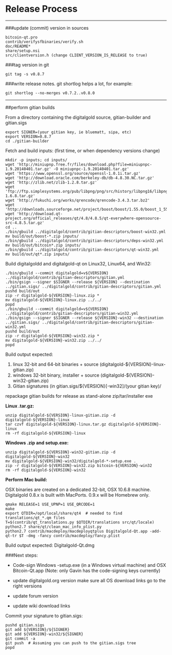 Release Process
====================

* * *

###update (commit) version in sources


	bitcoin-qt.pro
	contrib/verifysfbinaries/verify.sh
	doc/README*
	share/setup.nsi
	src/clientversion.h (change CLIENT_VERSION_IS_RELEASE to true)

###tag version in git

	git tag -s v0.8.7

###write release notes. git shortlog helps a lot, for example:

	git shortlog --no-merges v0.7.2..v0.8.0

* * *

##perform gitian builds

 From a directory containing the digitalgold source, gitian-builder and gitian.sigs
  
	export SIGNER=(your gitian key, ie bluematt, sipa, etc)
	export VERSION=0.8.7
	cd ./gitian-builder

 Fetch and build inputs: (first time, or when dependency versions change)

	mkdir -p inputs; cd inputs/
	wget 'http://miniupnp.free.fr/files/download.php?file=miniupnpc-1.9.20140401.tar.gz' -O miniupnpc-1.9.20140401.tar.gz'
	wget 'https://www.openssl.org/source/openssl-1.0.1i.tar.gz'
	wget 'http://download.oracle.com/berkeley-db/db-4.8.30.NC.tar.gz'
	wget 'http://zlib.net/zlib-1.2.8.tar.gz'
	wget 'ftp://ftp.simplesystems.org/pub/libpng/png/src/history/libpng16/libpng-1.6.8.tar.gz'
	wget 'http://fukuchi.org/works/qrencode/qrencode-3.4.3.tar.bz2'
	wget 'http://downloads.sourceforge.net/project/boost/boost/1.55.0/boost_1_55_0.tar.bz2'
	wget 'http://download.qt-project.org/official_releases/qt/4.8/4.8.5/qt-everywhere-opensource-src-4.8.5.tar.gz'
	cd ..
	./bin/gbuild ../digitalgold/contrib/gitian-descriptors/boost-win32.yml
	mv build/out/boost-*.zip inputs/
	./bin/gbuild ../digitalgold/contrib/gitian-descriptors/deps-win32.yml
	mv build/out/bitcoin*.zip inputs/
	./bin/gbuild ../digitalgold/contrib/gitian-descriptors/qt-win32.yml
	mv build/out/qt*.zip inputs/

 Build digitalgoldd and digitalgold-qt on Linux32, Linux64, and Win32:
  
	./bin/gbuild --commit digitalgold=v${VERSION} ../digitalgold/contrib/gitian-descriptors/gitian.yml
	./bin/gsign --signer $SIGNER --release ${VERSION} --destination ../gitian.sigs/ ../digitalgold/contrib/gitian-descriptors/gitian.yml
	pushd build/out
	zip -r digitalgold-${VERSION}-linux.zip *
	mv digitalgold-${VERSION}-linux.zip ../../
	popd
	./bin/gbuild --commit digitalgold=v${VERSION} ../digitalgold/contrib/gitian-descriptors/gitian-win32.yml
	./bin/gsign --signer $SIGNER --release ${VERSION}-win32 --destination ../gitian.sigs/ ../digitalgold/contrib/gitian-descriptors/gitian-win32.yml
	pushd build/out
	zip -r digitalgold-${VERSION}-win32.zip *
	mv digitalgold-${VERSION}-win32.zip ../../
	popd

  Build output expected:

  1. linux 32-bit and 64-bit binaries + source (digitalgold-${VERSION}-linux-gitian.zip)
  2. windows 32-bit binary, installer + source (digitalgold-${VERSION}-win32-gitian.zip)
  3. Gitian signatures (in gitian.sigs/${VERSION}[-win32]/(your gitian key)/

repackage gitian builds for release as stand-alone zip/tar/installer exe

**Linux .tar.gz:**

	unzip digitalgold-${VERSION}-linux-gitian.zip -d digitalgold-${VERSION}-linux
	tar czvf digitalgold-${VERSION}-linux.tar.gz digitalgold-${VERSION}-linux
	rm -rf digitalgold-${VERSION}-linux

**Windows .zip and setup.exe:**

	unzip digitalgold-${VERSION}-win32-gitian.zip -d digitalgold-${VERSION}-win32
	mv digitalgold-${VERSION}-win32/digitalgold-*-setup.exe .
	zip -r digitalgold-${VERSION}-win32.zip bitcoin-${VERSION}-win32
	rm -rf digitalgold-${VERSION}-win32

**Perform Mac build:**

  OSX binaries are created on a dedicated 32-bit, OSX 10.6.8 machine.
  Digitalgold 0.8.x is built with MacPorts.  0.9.x will be Homebrew only.

	qmake RELEASE=1 USE_UPNP=1 USE_QRCODE=1
	make
	export QTDIR=/opt/local/share/qt4  # needed to find translations/qt_*.qm files
	T=$(contrib/qt_translations.py $QTDIR/translations src/qt/locale)
	python2.7 share/qt/clean_mac_info_plist.py
	python2.7 contrib/macdeploy/macdeployqtplus Digitalgold-Qt.app -add-qt-tr $T -dmg -fancy contrib/macdeploy/fancy.plist

 Build output expected: Digitalgold-Qt.dmg

###Next steps:

* Code-sign Windows -setup.exe (in a Windows virtual machine) and
  OSX Bitcoin-Qt.app (Note: only Gavin has the code-signing keys currently)

* update digitalgold.org version
  make sure all OS download links go to the right versions

* update forum version

* update wiki download links

Commit your signature to gitian.sigs:

	pushd gitian.sigs
	git add ${VERSION}/${SIGNER}
	git add ${VERSION}-win32/${SIGNER}
	git commit -a
	git push  # Assuming you can push to the gitian.sigs tree
	popd

